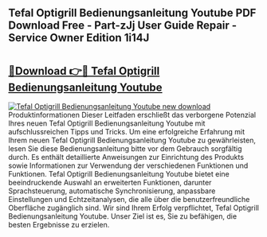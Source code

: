 ## Tefal Optigrill Bedienungsanleitung Youtube PDF Download Free - Part-zJj User Guide Repair - Service Owner Edition 1i14J

# <h2><a href="http://df67km.blite.top/?on=Tefal+Optigrill+Bedienungsanleitung+Youtube">🔗Download 👉🔴 Tefal Optigrill Bedienungsanleitung Youtube</a></h2>

[![Tefal Optigrill Bedienungsanleitung Youtube new download](https://i.imgur.com/lujVjoI.png)](http://df67km.blite.top/?on=Tefal+Optigrill+Bedienungsanleitung+Youtube)
Produktinformationen Dieser Leitfaden erschließt das verborgene Potenzial Ihres neuen Tefal Optigrill Bedienungsanleitung Youtube mit aufschlussreichen Tipps und Tricks. Um eine erfolgreiche Erfahrung mit Ihrem neuen Tefal Optigrill Bedienungsanleitung Youtube zu gewährleisten, lesen Sie diese Bedienungsanleitung bitte vor dem Gebrauch sorgfältig durch. Es enthält detaillierte Anweisungen zur Einrichtung des Produkts sowie Informationen zur Verwendung der verschiedenen Funktionen und Funktionen. Tefal Optigrill Bedienungsanleitung Youtube bietet eine beeindruckende Auswahl an erweiterten Funktionen, darunter Sprachsteuerung, automatische Synchronisierung, anpassbare Einstellungen und Echtzeitanalysen, die alle über die benutzerfreundliche Oberfläche zugänglich sind. Wir sind Ihrem Erfolg verpflichtet, Tefal Optigrill Bedienungsanleitung Youtube. Unser Ziel ist es, Sie zu befähigen, die besten Ergebnisse zu erzielen.
